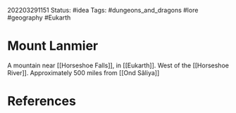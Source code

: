 202203291151
Status: #idea
Tags: #dungeons_and_dragons #lore #geography #Eukarth 

# Mount Lanmier
A mountain near [[Horseshoe Falls]], in [[Eukarth]]. West of the [[Horseshoe River]]. 
Approximately 500 miles from [[Ond Sâliya]]

# References

